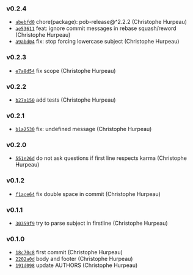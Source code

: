 ### v0.2.4

- [`abebfd0`](https://github.com/komet/komet-karma/commit/abebfd0e3d1d9a9bb716a33f5e29b0bc50c8f932) chore(package): pob-release@^2.2.2 (Christophe Hurpeau)
- [`ae53611`](https://github.com/komet/komet-karma/commit/ae5361192b3dbf61324eb1af141ea93ee90f2b95) feat: ignore commit messages in rebase squash/reword (Christophe Hurpeau)
- [`a9abd04`](https://github.com/komet/komet-karma/commit/a9abd041c1867d0102fac3757932e5805791e019) fix: stop forcing lowercase subject (Christophe Hurpeau)

### v0.2.3

- [`e7a8d54`](https://github.com/komet/komet-karma/commit/e7a8d54218c5cbfba02a255f302fcbef23f06e2c) fix scope (Christophe Hurpeau)

### v0.2.2

- [`b27a150`](https://github.com/komet/komet-karma/commit/b27a1505a95209626b11f20628dfae2998ffbe6c) add tests (Christophe Hurpeau)

### v0.2.1

- [`b1a2530`](https://github.com/komet/komet-karma/commit/b1a25303ce6d19ac51959d200f4b90a8bb1587c3) fix: undefined message (Christophe Hurpeau)

### v0.2.0

- [`551e26d`](https://github.com/komet/komet-karma/commit/551e26d88ded75254a19b63b2e222e017b911ac6) do not ask questions if first line respects karma (Christophe Hurpeau)

### v0.1.2

- [`f1ace64`](https://github.com/komet/komet-karma/commit/f1ace6441e231fdaf36b222ca678c56ba865520e) fix double space in commit (Christophe Hurpeau)

### v0.1.1

- [`30359f9`](https://github.com/komet/komet-karma/commit/30359f965bc74d589e843eddec6bd3ec1745d140) try to parse subject in firstline (Christophe Hurpeau)

### v0.1.0

- [`18c70c8`](https://github.com/komet/komet-karma/commit/18c70c857032378789aa942c43e7a6d2cc113c75) first commit (Christophe Hurpeau)
- [`2202a0d`](https://github.com/komet/komet-karma/commit/2202a0d1971098accb3c552a083ef9c1fe813d36) body and footer (Christophe Hurpeau)
- [`191d098`](https://github.com/komet/komet-karma/commit/191d09824e1325b5579d3b3e264146f0c68f9817) update AUTHORS (Christophe Hurpeau)
